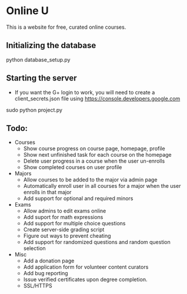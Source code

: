 # Online U

This is a website for free, curated online courses. 

## Initializing the database
python database_setup.py

## Starting the server
* If you want the G+ login to work, you will need to create a client_secrets.json file using https://console.developers.google.com

sudo python project.py

## Todo:
* Courses
  * Show course progress on course page, homepage, profile
  * Show next unfinished task for each course on the homepage
  * Delete user progress in a course when the user un-enrolls
  * Show completed courses on user profile
* Majors
  * Allow courses to be added to the major via admin page
  * Automatically enroll user in all courses for a major when the user enrolls in that major
  * Add support for optional and required minors
* Exams
  * Allow admins to edit exams online
  * Add suport for math expressions
  * Add support for multiple choice questions
  * Create server-side grading script
  * Figure out ways to prevent cheating
  * Add support for randomized questions and random question selection
* Misc
  * Add a donation page
  * Add application form for volunteer content curators
  * Add bug reporting
  * Issue verified certificates upon degree completion.
  * SSL/HTTPS
